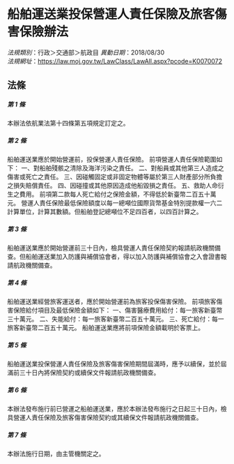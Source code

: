 # 船舶運送業投保營運人責任保險及旅客傷害保險辦法

*法規類別*：行政＞交通部＞航政目
*異動日期*：2018/08/30  
*法規網址*：https://law.moj.gov.tw/LawClass/LawAll.aspx?pcode=K0070072



## 法條
##### 第 1 條
本辦法依航業法第十四條第五項規定訂定之。

##### 第 2 條
船舶運送業應於開始營運前，投保營運人責任保險。
前項營運人責任保險範圍如下：
一、對船舶殘骸之清除及海洋污染之責任。
二、對船員或其他第三人造成之傷害或死亡之責任。
三、因碰觸固定或非固定物體等屬於第三人財產部分所負擔之損失賠償責任。
四、因碰撞或其他原因造成他船毀損之責任。
五、救助人命衍生之費用。
前項第二款每人死亡給付之保險金額，不得低於新臺幣二百五十萬元。
營運人責任保險最低保險額度以每一總噸位國際貨幣基金特別提款權一六二計算單位，計算其數額。但船舶登記總噸位不足四百者，以四百計算之。

##### 第 3 條
船舶運送業應於開始營運前三十日內，檢具營運人責任保險契約報請航政機關備查。但船舶運送業加入防護與補償協會者，得以加入防護與補償協會之入會證書報請航政機關備查。

##### 第 4 條
船舶運送業經營旅客運送者，應於開始營運前為旅客投保傷害保險。
前項旅客傷害保險給付項目及最低保險金額如下：
一、傷害醫療費用給付：每一旅客新臺幣三十萬元。
二、失能給付：每一旅客新臺幣二百五十萬元。
三、死亡給付：每一旅客新臺幣二百五十萬元。
船舶運送業應將前項保險金額載明於客票上。

##### 第 5 條
船舶運送業投保營運人責任保險及旅客傷害保險期間屆滿時，應予以續保，並於屆滿前三十日內將保險契約或續保文件報請航政機關備查。

##### 第 6 條
本辦法發布施行前已營運之船舶運送業，應於本辦法發布施行之日起三十日內，檢具營運人責任保險及旅客傷害保險契約或其續保文件報請航政機關備查。

##### 第 7 條
本辦法施行日期，由主管機關定之。


